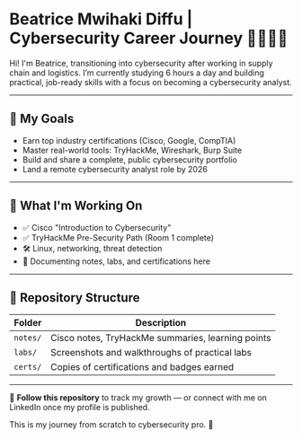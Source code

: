 # Beatrice Mwihaki Diffu | Cybersecurity Career Journey 👩🏽‍💻🔐

Hi! I'm Beatrice, transitioning into cybersecurity after working in supply chain and logistics. I’m currently studying 6 hours a day and building practical, job-ready skills with a focus on becoming a cybersecurity analyst.

---

## 🎯 My Goals
- Earn top industry certifications (Cisco, Google, CompTIA)
- Master real-world tools: TryHackMe, Wireshark, Burp Suite
- Build and share a complete, public cybersecurity portfolio
- Land a remote cybersecurity analyst role by 2026

---

## 🔧 What I'm Working On
- ✅ Cisco "Introduction to Cybersecurity"
- ✅ TryHackMe Pre-Security Path (Room 1 complete)
- 🛠️ Linux, networking, threat detection
- 📂 Documenting notes, labs, and certifications here

---

## 📁 Repository Structure
| Folder | Description |
|--------|-------------|
| `notes/` | Cisco notes, TryHackMe summaries, learning points |
| `labs/` | Screenshots and walkthroughs of practical labs |
| `certs/` | Copies of certifications and badges earned |

---

📌 **Follow this repository** to track my growth — or connect with me on LinkedIn once my profile is published.

This is my journey from scratch to cybersecurity pro. 🔐
